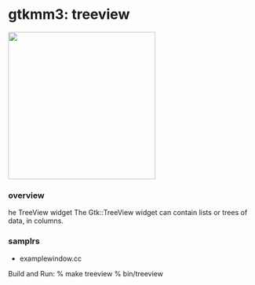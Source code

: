gtkmm3: treeview
===============

<image src="https://raw.githubusercontent.com/ohwada/MAC_cpp_Samples/master/gtkmm3/screenshots/treeview.png" width="300" /> 

### overview
he TreeView widget
The Gtk::TreeView widget can contain lists or trees of data, in columns.

### samplrs
- examplewindow.cc

Build and Run:
% make treeview
% bin/treeview
